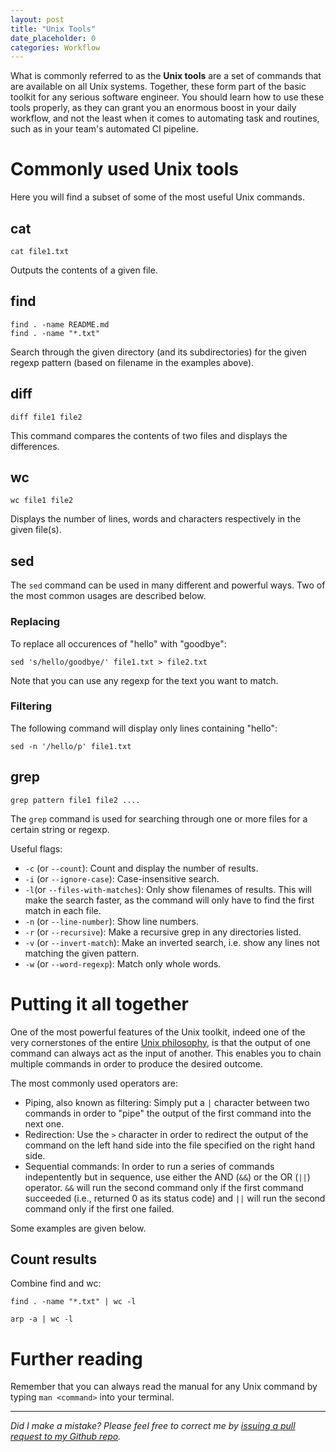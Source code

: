 ```yaml
---
layout: post
title: "Unix Tools"
date_placeholder: 0
categories: Workflow
---
```


What is commonly referred to as the **Unix tools** are a set of commands that are available on all Unix systems. Together, these form part of the basic toolkit for any serious software engineer. You should learn how to use these tools properly, as they can grant you an enormous boost in your daily workflow, and not the least when it comes to automating task and routines, such as in your team's automated CI pipeline.

# Commonly used Unix tools

Here you will find a subset of some of the most useful Unix commands.

## cat
    cat file1.txt

Outputs the contents of a given file.

## find
    find . -name README.md
    find . -name "*.txt"

Search through the given directory (and its subdirectories) for the given regexp pattern (based on filename in the examples above).

## diff 
    diff file1 file2

This command compares the contents of two files and displays the differences. 

## wc
    wc file1 file2

Displays the number of lines, words and characters respectively in the given file(s).

## sed
The `sed` command can be used in many different and powerful ways. Two of the most common usages are described below.

### Replacing
To replace all occurences of "hello" with "goodbye":

    sed 's/hello/goodbye/' file1.txt > file2.txt

Note that you can use any regexp for the text you want to match.

### Filtering
The following command will display only lines containing "hello":

    sed -n '/hello/p' file1.txt


## grep
    grep pattern file1 file2 ....

The `grep` command is used for searching through one or more files for a certain string or regexp.

Useful flags:
* `-c` (or `--count`): Count and display the number of results.
* `-i` (or `--ignore-case`): Case-insensitive search.
* `-l`(or `--files-with-matches`): Only show filenames of results. This will make the search faster, as the command will only have to find the first match in each file. 
* `-n` (or `--line-number`): Show line numbers.
* `-r` (or `--recursive`): Make a recursive grep in any directories listed.
* `-v` (or `--invert-match`): Make an inverted search, i.e. show any lines not matching the given pattern.
* `-w` (or `--word-regexp`): Match only whole words.


# Putting it all together

One of the most powerful features of the Unix toolkit, indeed one of the very cornerstones of the entire [Unix philosophy](https://arp242.net/the-art-of-unix-programming), is that the output of one command can always act as the input of another. This enables you to chain multiple commands in order to produce the desired outcome.

The most commonly used operators are:
* Piping, also known as filtering: Simply put a `|` character between two commands in order to "pipe" the output of the first command into the next one.
* Redirection: Use the `>` character in order to redirect the output of the command on the left hand side into the file specified on the right hand side.
* Sequential commands: In order to run a series of commands indepentently but in sequence, use either the AND (`&&`) or the OR (`||`) operator. `&&` will run the second command only if the first command succeeded (i.e., returned 0 as its status code) and `||` will run the second command only if the first one failed.

Some examples are given below.

## Count results
Combine find and wc:

    find . -name "*.txt" | wc -l

    arp -a | wc -l

# Further reading

Remember that you can always read the manual for any Unix command by typing `man <command>` into your terminal.

---

*Did I make a mistake? Please feel free to correct me by [issuing a pull request to my Github repo](https://github.com/Sundin/sundin.github.io).*
